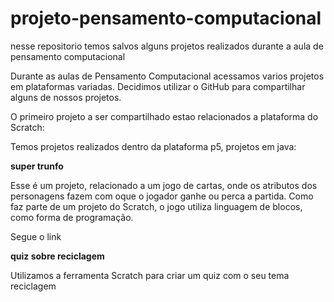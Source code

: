 # projeto-pensamento-computacional
nesse repositorio temos salvos alguns projetos realizados durante a aula de pensamento computacional

  Durante as aulas de Pensamento Computacional acessamos varios projetos em plataformas variadas. Decidimos utilizar o GitHub para compartilhar alguns de nossos projetos.

  O primeiro projeto a ser compartilhado estao relacionados a plataforma do Scratch:

   Temos projetos realizados dentro da plataforma p5, projetos em java:

**super trunfo**

   Esse é um projeto, relacionado a um jogo de cartas, onde os atributos dos personagens fazem com oque o jogador ganhe ou perca a partida.
   Como faz parte de um projeto do Scratch, o jogo utiliza linguagem de blocos, como forma de programação.


  Segue o link

  **quiz sobre reciclagem**

  Utilizamos a ferramenta Scratch para criar um quiz com o seu tema reciclagem